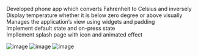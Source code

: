 Developed phone app which converts Fahrenheit to Celsius and inversely <br />
Display temperature whether it is below zero degree or above visually<br />
Manages the application’s view using widgets and padding<br />
Implement default state and on-press state<br />
Impllement splash page with icon and animated effect<br />



![image](https://user-images.githubusercontent.com/73972656/189035930-5bf0b3e4-b2d3-4ff6-bef6-e9c5ef00607b.png)
![image](https://user-images.githubusercontent.com/73972656/168936658-be192972-3d9b-4840-88b7-edacc4c57a6b.png)
![image](https://user-images.githubusercontent.com/73972656/168936778-c5753588-4380-41fd-af28-5d70ac974954.png)

